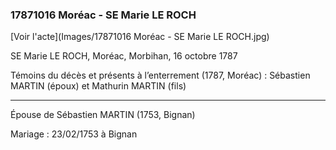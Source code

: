 ### 17871016 Moréac - SE Marie LE ROCH

[Voir l'acte](Images/17871016 Moréac - SE Marie LE ROCH.jpg)

SE Marie LE ROCH, Moréac, Morbihan, 16 octobre 1787

Témoins du décès et présents à l’enterrement (1787, Moréac) : Sébastien MARTIN (époux) et Mathurin MARTIN (fils)

***
Épouse de Sébastien MARTIN (1753, Bignan)

Mariage : 23/02/1753 à Bignan